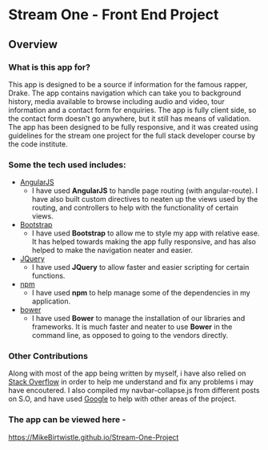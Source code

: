 # Stream One - Front End Project

## Overview

### What is this app for?

This app is designed to be a source if information for the famous rapper, Drake. The app contains navigation which can take you to background history, media available to browse including audio and video, tour information and a contact form for enquiries. The app is fully client side, so the contact form doesn't go anywhere, but it still has means of validation. The app has been designed to be fully responsive, and it was created using guidelines for the stream one project for the full stack developer course by the code institute.

### Some the tech used includes:

- [AngularJS](https://angularjs.org/)
    - I have used **AngularJS** to handle page routing (with angular-route). I have also built custom directives to neaten up the views used by the routing, and controllers to help with the functionality of certain views. 
- [Bootstrap](http://getbootstrap.com/)
    - I have used **Bootstrap** to allow me to style my app with relative ease. It has helped towards making the app fully responsive, and has also helped to make the navigation neater and easier.
- [JQuery](https.//jquery.com/)
	- I have used **JQuery** to allow faster and easier scripting for certain functions.
- [npm](https://www.npmjs.com/)
    - I have used **npm** to help manage some of the dependencies in my application.
- [bower](https://bower.io/)
    - I have used **Bower** to manage the installation of our libraries and frameworks. It is much faster and neater to use **Bower** in the command line, as opposed to going to the vendors directly.

### Other Contributions

Along with most of the app being written by myself, i have also relied on [Stack Overflow](https://stackoverflow.com/) in order to help me understand and fix any problems i may have encoutered. I also compiled my navbar-collapse.js from different posts on S.O, and have used [Google](https://google.com/) to help with other areas of the project.

### The app can be viewed here - 

https://MikeBirtwistle.github.io/Stream-One-Project

